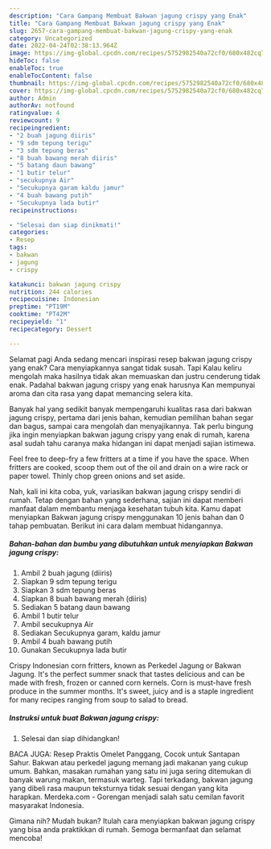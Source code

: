 ```yaml
---
description: "Cara Gampang Membuat Bakwan jagung crispy yang Enak"
title: "Cara Gampang Membuat Bakwan jagung crispy yang Enak"
slug: 2657-cara-gampang-membuat-bakwan-jagung-crispy-yang-enak
category: Uncategorized
date: 2022-04-24T02:38:13.964Z
image: https://img-global.cpcdn.com/recipes/5752982540a72cf0/680x482cq70/bakwan-jagung-crispy-foto-resep-utama.jpg
hideToc: false
enableToc: true
enableTocContent: false
thumbnail: https://img-global.cpcdn.com/recipes/5752982540a72cf0/680x482cq70/bakwan-jagung-crispy-foto-resep-utama.jpg
cover: https://img-global.cpcdn.com/recipes/5752982540a72cf0/680x482cq70/bakwan-jagung-crispy-foto-resep-utama.jpg
author: Admin
authorAv: notfound
ratingvalue: 4
reviewcount: 9
recipeingredient:
- "2 buah jagung diiris"
- "9 sdm tepung terigu"
- "3 sdm tepung beras"
- "8 buah bawang merah diiris"
- "5 batang daun bawang"
- "1 butir telur"
- "secukupnya Air"
- "Secukupnya garam kaldu jamur"
- "4 buah bawang putih"
- "Secukupnya lada butir"
recipeinstructions:

- "Selesai dan siap dinikmati!"
categories:
- Resep
tags:
- bakwan
- jagung
- crispy

katakunci: bakwan jagung crispy 
nutrition: 244 calories
recipecuisine: Indonesian
preptime: "PT19M"
cooktime: "PT42M"
recipeyield: "1"
recipecategory: Dessert

---
```



Selamat pagi Anda sedang mencari inspirasi resep bakwan jagung crispy yang enak? Cara menyiapkannya sangat tidak susah. Tapi Kalau keliru mengolah maka hasilnya tidak akan memuaskan dan justru cenderung tidak enak. Padahal bakwan jagung crispy yang enak harusnya Kan mempunyai aroma dan cita rasa yang dapat memancing selera kita.


Banyak hal yang sedikit banyak mempengaruhi kualitas rasa dari bakwan jagung crispy, pertama dari jenis bahan, kemudian pemilihan bahan segar dan bagus, sampai cara mengolah dan menyajikannya. Tak perlu bingung jika ingin menyiapkan bakwan jagung crispy yang enak di rumah, karena asal sudah tahu caranya maka hidangan ini dapat menjadi sajian istimewa.

Feel free to deep-fry a few fritters at a time if you have the space. When fritters are cooked, scoop them out of the oil and drain on a wire rack or paper towel. Thinly chop green onions and set aside.


Nah, kali ini kita coba, yuk, variasikan bakwan jagung crispy sendiri di rumah. Tetap dengan bahan yang sederhana, sajian ini dapat memberi manfaat dalam membantu menjaga kesehatan tubuh kita. Kamu dapat menyiapkan Bakwan jagung crispy menggunakan 10 jenis bahan dan 0 tahap pembuatan. Berikut ini cara dalam membuat hidangannya.

<!--inarticleads1-->

##### Bahan-bahan dan bumbu yang dibutuhkan untuk menyiapkan Bakwan jagung crispy:

1. Ambil 2 buah jagung (diiris)
1. Siapkan 9 sdm tepung terigu
1. Siapkan 3 sdm tepung beras
1. Siapkan 8 buah bawang merah (diiris)
1. Sediakan 5 batang daun bawang
1. Ambil 1 butir telur
1. Ambil secukupnya Air
1. Sediakan Secukupnya garam, kaldu jamur
1. Ambil 4 buah bawang putih
1. Gunakan Secukupnya lada butir


Crispy Indonesian corn fritters, known as Perkedel Jagung or Bakwan Jagung. It&#39;s the perfect summer snack that tastes delicious and can be made with fresh, frozen or canned corn kernels. Corn is must-have fresh produce in the summer months. It&#39;s sweet, juicy and is a staple ingredient for many recipes ranging from soup to salad to bread. 

<!--inarticleads2-->

##### Instruksi untuk buat Bakwan jagung crispy:


1. Selesai dan siap dihidangkan!

BACA JUGA: Resep Praktis Omelet Panggang, Cocok untuk Santapan Sahur. Bakwan atau perkedel jagung memang jadi makanan yang cukup umum. Bahkan, masakan rumahan yang satu ini juga sering ditemukan di banyak warung makan, termasuk warteg. Tapi terkadang, bakwan jagung yang dibeli rasa maupun teksturnya tidak sesuai dengan yang kita harapkan. Merdeka.com - Gorengan menjadi salah satu cemilan favorit masyarakat Indonesia. 

Gimana nih? Mudah bukan? Itulah cara menyiapkan bakwan jagung crispy yang bisa anda praktikkan di rumah. Semoga bermanfaat dan selamat mencoba!
